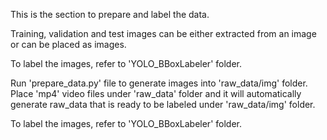 This is the section to prepare and label the data.

Training, validation and test images can be either extracted from an image or can be placed as images.

To label the images, refer to 'YOLO_BBoxLabeler' folder.



Run 'prepare_data.py' file to generate images into 'raw_data/img' folder.
Place 'mp4' video files under 'raw_data' folder and it will automatically generate raw_data that is ready to
be labeled under 'raw_data/img' folder.

To label the images, refer to 'YOLO_BBoxLabeler' folder.